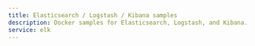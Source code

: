 ```yaml
---
title: Elasticsearch / Logstash / Kibana samples
description: Docker samples for Elasticsearch, Logstash, and Kibana.
service: elk
---
```

